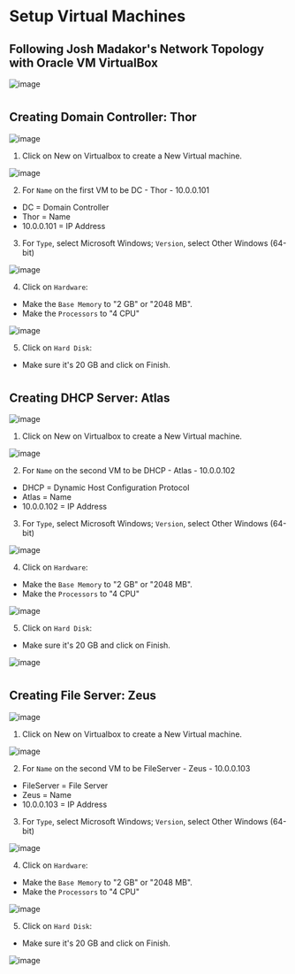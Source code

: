 # Setup Virtual Machines 

## Following Josh Madakor's Network Topology with Oracle VM VirtualBox

![image](https://github.com/user-attachments/assets/f11db633-36be-4676-9f46-6875122388c7)

#

## Creating Domain Controller: Thor

![image](https://github.com/user-attachments/assets/09216a56-90ff-4f9c-b01f-d6e537b817cd)

1. Click on New on Virtualbox to create a New Virtual machine.

![image](https://github.com/user-attachments/assets/1fd5944e-7f23-41a6-9e47-970c6a560f05)


2. For `Name` on the first VM to be DC - Thor - 10.0.0.101
  - DC = Domain Controller
  - Thor = Name
  - 10.0.0.101 = IP Address

3. For `Type`, select Microsoft Windows; `Version`, select Other Windows (64-bit)

![image](https://github.com/user-attachments/assets/40321964-f2f7-4f80-b644-0db9d5010fcb)

4. Click on `Hardware`:
  - Make the `Base Memory` to "2 GB" or "2048 MB".
  - Make the `Processors` to "4 CPU"

![image](https://github.com/user-attachments/assets/78676b40-7d04-4df9-ae11-a17bc2d1beeb)

5. Click on `Hard Disk`:
  - Make sure it's 20 GB and click on Finish.


#

## Creating DHCP Server: Atlas

![image](https://github.com/user-attachments/assets/593e377a-3a3b-44cc-bf16-8c13153f1ddc)

1. Click on New on Virtualbox to create a New Virtual machine.

![image](https://github.com/user-attachments/assets/e78ef3dc-021b-4b9b-9f7b-eaa20e9404c2)

2. For `Name` on the second VM to be DHCP - Atlas - 10.0.0.102
  - DHCP = Dynamic Host Configuration Protocol
  - Atlas = Name
  - 10.0.0.102 = IP Address

3. For `Type`, select Microsoft Windows; `Version`, select Other Windows (64-bit)

![image](https://github.com/user-attachments/assets/3b984580-473b-4fc3-97fa-cead9944af51)

4. Click on `Hardware`:
  - Make the `Base Memory` to "2 GB" or "2048 MB".
  - Make the `Processors` to "4 CPU"

![image](https://github.com/user-attachments/assets/aa7f6123-8011-4883-9d1e-835b25ffaa68)

5. Click on `Hard Disk`:
  - Make sure it's 20 GB and click on Finish.

![image](https://github.com/user-attachments/assets/4aa7f42e-5b53-4534-9bfc-7bca52f4bc21)

#

## Creating File Server: Zeus

![image](https://github.com/user-attachments/assets/eed2b8e9-5a7f-4093-8fd0-04d4f95e382e)

1. Click on New on Virtualbox to create a New Virtual machine.

![image](https://github.com/user-attachments/assets/eea599f0-3b41-43e9-862d-74394712ca6e)

2. For `Name` on the second VM to be FileServer - Zeus - 10.0.0.103
  - FileServer = File Server
  - Zeus = Name
  - 10.0.0.103 = IP Address

3. For `Type`, select Microsoft Windows; `Version`, select Other Windows (64-bit)

![image](https://github.com/user-attachments/assets/2ded0203-106e-4cbf-8a8a-04907700b74c)

4. Click on `Hardware`:
  - Make the `Base Memory` to "2 GB" or "2048 MB".
  - Make the `Processors` to "4 CPU"

![image](https://github.com/user-attachments/assets/0f5d6f03-48f8-471b-a5ac-c4e4ca9819a7)

5. Click on `Hard Disk`:
  - Make sure it's 20 GB and click on Finish.

![image](https://github.com/user-attachments/assets/2cca65c4-b3a0-4d9a-8a3b-d30ed1911cd1)

